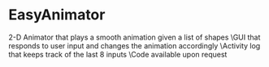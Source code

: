 # EasyAnimator
2-D Animator that plays a smooth animation given a list of shapes
\\GUI that responds to user input and changes the animation accordingly
\\Activity log that keeps track of the last 8 inputs
\\Code available upon request
